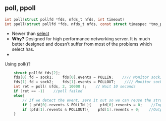 ## poll, ppoll
```c
int poll(struct pollfd *fds, nfds_t nfds, int timeout)
int ppoll(struct pollfd *fds, nfds_t nfds, const struct timespec *tmo_p, const sigset_t *sigmask);
```
- Newer than [select](../..)
- **Why?** Designed for high performance networking server. It is much better designed and doesn’t suffer from most of the problems which select has.
- 
Using poll()?
```c
    struct pollfd fds[2];
    fds[0].fd = sock1;    fds[0].events = POLLIN;    //// Monitor sock1 for input
    fds[1].fd = sock2;    fds[1].events = POLLOUT;    //// Monitor sock2 for output
    int ret = poll( &fds, 2, 10000 );    // Wait 10 seconds
    if (ret == -1)    //poll failed
    else{
        // If we detect the event, zero it out so we can reuse the structure
        if ( pfd[0].revents & POLLIN ){    pfd[0].revents = 0;    //Input event on sock1    }
        if (pfd[1].revents & POLLOUT){    pfd[1].revents = 0;    //Output event on sock2    }
    }    
```    
